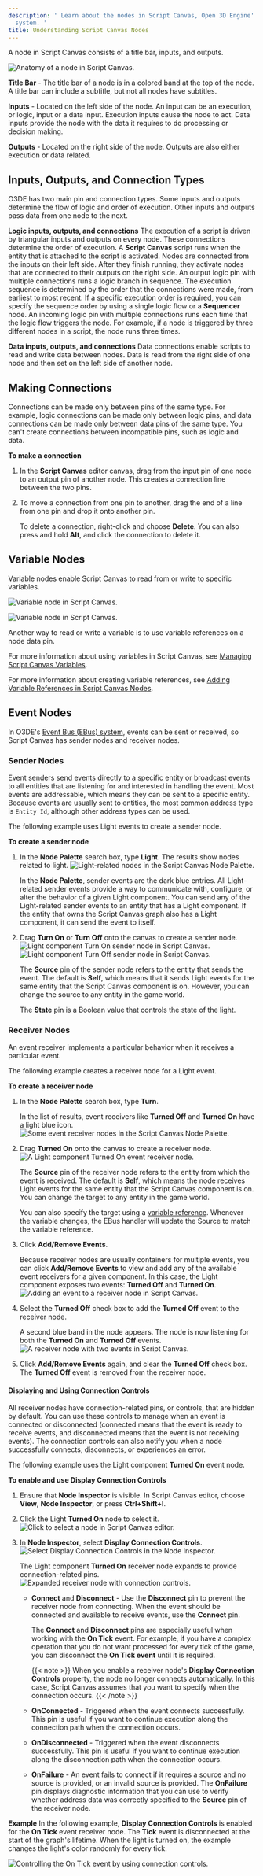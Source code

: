 ```yaml
---
description: ' Learn about the nodes in Script Canvas, Open 3D Engine''s visual scripting
  system. '
title: Understanding Script Canvas Nodes
---
```


A node in Script Canvas consists of a title bar, inputs, and outputs.

![Anatomy of a node in Script Canvas.](/images/user-guide/scripting/script-canvas/script-canvas-nodes-understanding-1.png)

**Title Bar** - The title bar of a node is in a colored band at the top of the node. A title bar can include a subtitle, but not all nodes have subtitles.

**Inputs** - Located on the left side of the node. An input can be an execution, or logic, input or a data input. Execution inputs cause the node to act. Data inputs provide the node with the data it requires to do processing or decision making.

**Outputs** - Located on the right side of the node. Outputs are also either execution or data related.

## Inputs, Outputs, and Connection Types 

O3DE has two main pin and connection types. Some inputs and outputs determine the flow of logic and order of execution. Other inputs and outputs pass data from one node to the next.

**Logic inputs, outputs, and connections**
The execution of a script is driven by triangular inputs and outputs on every node. These connections determine the order of execution. A **Script Canvas** script runs when the entity that is attached to the script is activated. Nodes are connected from the inputs on their left side. After they finish running, they activate nodes that are connected to their outputs on the right side.
An output logic pin with multiple connections runs a logic branch in sequence. The execution sequence is determined by the order that the connections were made, from earliest to most recent. If a specific execution order is required, you can specify the sequence order by using a single logic flow or a **Sequencer** node.
An incoming logic pin with multiple connections runs each time that the logic flow triggers the node. For example, if a node is triggered by three different nodes in a script, the node runs three times.

**Data inputs, outputs, and connections**
Data connections enable scripts to read and write data between nodes. Data is read from the right side of one node and then set on the left side of another node.

## Making Connections 

Connections can be made only between pins of the same type. For example, logic connections can be made only between logic pins, and data connections can be made only between data pins of the same type. You can't create connections between incompatible pins, such as logic and data.

**To make a connection**

1. In the **Script Canvas** editor canvas, drag from the input pin of one node to an output pin of another node. This creates a connection line between the two pins.

1. To move a connection from one pin to another, drag the end of a line from one pin and drop it onto another pin.

   To delete a connection, right-click and choose **Delete**. You can also press and hold **Alt**, and click the connection to delete it.

## Variable Nodes 

Variable nodes enable Script Canvas to read from or write to specific variables.

![Variable node in Script Canvas.](/images/user-guide/scripting/script-canvas/script-canvas-nodes-understanding-4.png)

![Variable node in Script Canvas.](/images/user-guide/scripting/script-canvas/script-canvas-nodes-understanding-5.png)

Another way to read or write a variable is to use variable references on a node data pin.

For more information about using variables in Script Canvas, see [Managing Script Canvas Variables](/docs/user-guide/scripting/script-canvas/managing-variables.md).

For more information about creating variable references, see [Adding Variable References in Script Canvas Nodes](/docs/user-guide/scripting/script-canvas/adding-variable-references.md).

## Event Nodes 

In O3DE's [Event Bus (EBus) system](/docs/user-guide/engine/ebus/_index.md), events can be sent or received, so Script Canvas has sender nodes and receiver nodes.

### Sender Nodes 

Event senders send events directly to a specific entity or broadcast events to all entities that are listening for and interested in handling the event. Most events are addressable, which means they can be sent to a specific entity. Because events are usually sent to entities, the most common address type is `Entity Id`, although other address types can be used.

The following example uses Light events to create a sender node.

**To create a sender node**

1. In the **Node Palette** search box, type **Light**. The results show nodes related to light.
![Light-related nodes in the Script Canvas Node Palette.](/images/user-guide/scripting/script-canvas/script-canvas-nodes-understanding-6.png)

   In the **Node Palette**, sender events are the dark blue entries. All Light-related sender events provide a way to communicate with, configure, or alter the behavior of a given Light component. You can send any of the Light-related sender events to an entity that has a Light component. If the entity that owns the Script Canvas graph also has a Light component, it can send the event to itself.

1. Drag **Turn On** or **Turn Off** onto the canvas to create a sender node.
![Light component Turn On sender node in Script Canvas.](/images/user-guide/scripting/script-canvas/script-canvas-nodes-understanding-7.png)
![Light component Turn Off sender node in Script Canvas.](/images/user-guide/scripting/script-canvas/script-canvas-nodes-understanding-8.png)

   The **Source** pin of the sender node refers to the entity that sends the event. The default is **Self**, which means that it sends Light events for the same entity that the Script Canvas component is on. However, you can change the source to any entity in the game world.

   The **State** pin is a Boolean value that controls the state of the light.

### Receiver Nodes 

An event receiver implements a particular behavior when it receives a particular event.

The following example creates a receiver node for a Light event.

**To create a receiver node**

1. In the **Node Palette** search box, type **Turn**.

   In the list of results, event receivers like **Turned Off** and **Turned On** have a light blue icon.
![Some event receiver nodes in the Script Canvas Node Palette.](/images/user-guide/scripting/script-canvas/script-canvas-nodes-understanding-9.png)

1. Drag **Turned On** onto the canvas to create a receiver node.
![A Light component Turned On event receiver node.](/images/user-guide/scripting/script-canvas/script-canvas-nodes-understanding-10.png)

   The **Source** pin of the receiver node refers to the entity from which the event is received. The default is **Self**, which means the node receives Light events for the same entity that the Script Canvas component is on. You can change the target to any entity in the game world.

   You can also specify the target using a [variable reference](/docs/user-guide/scripting/script-canvas/adding-variable-references.md). Whenever the variable changes, the EBus handler will update the Source to match the variable reference.

1. Click **Add/Remove Events**.

   Because receiver nodes are usually containers for multiple events, you can click **Add/Remove Events** to view and add any of the available event receivers for a given component. In this case, the Light component exposes two events: **Turned Off** and **Turned On**.
![Adding an event to a receiver node in Script Canvas.](/images/user-guide/scripting/script-canvas/script-canvas-nodes-understanding-11.png)

1. Select the **Turned Off** check box to add the **Turned Off** event to the receiver node.

   A second blue band in the node appears. The node is now listening for both the **Turned On** and **Turned Off** events.
![A receiver node with two events in Script Canvas.](/images/user-guide/scripting/script-canvas/script-canvas-nodes-understanding-12.png)

1. Click **Add/Remove Events** again, and clear the **Turned Off** check box. The **Turned Off** event is removed from the receiver node.

#### Displaying and Using Connection Controls 

All receiver nodes have connection-related pins, or controls, that are hidden by default. You can use these controls to manage when an event is connected or disconnected (connected means that the event is ready to receive events, and disconnected means that the event is not receiving events). The connection controls can also notify you when a node successfully connects, disconnects, or experiences an error.

The following example uses the Light component **Turned On** event node.

**To enable and use Display Connection Controls**

1. Ensure that **Node Inspector** is visible. In Script Canvas editor, choose **View**, **Node Inspector**, or press **Ctrl+Shift+I**.

1. Click the Light **Turned On** node to select it.
![Click to select a node in Script Canvas editor.](/images/user-guide/scripting/script-canvas/script-canvas-nodes-understanding-13.png)

1. In **Node Inspector**, select **Display Connection Controls**.
![Select Display Connection Controls in the Node Inspector.](/images/user-guide/scripting/script-canvas/script-canvas-nodes-understanding-14.png)

   The Light component **Turned On** receiver node expands to provide connection-related pins.
![Expanded receiver node with connection controls.](/images/user-guide/scripting/script-canvas/script-canvas-nodes-understanding-15.png)
   + **Connect** and **Disconnect** - Use the **Disconnect** pin to prevent the receiver node from connecting. When the event should be connected and available to receive events, use the **Connect** pin.

     The **Connect** and **Disconnect** pins are especially useful when working with the **On Tick** event. For example, if you have a complex operation that you do not want processed for every tick of the game, you can disconnect the **On Tick event** until it is required.
     
     {{< note >}}
When you enable a receiver node's **Display Connection Controls** property, the node no longer connects automatically. In this case, Script Canvas assumes that you want to specify when the connection occurs.
{{< /note >}}

   + **OnConnected** - Triggered when the event connects successfully. This pin is useful if you want to continue execution along the connection path when the connection occurs.
   + **OnDisconnected** - Triggered when the event disconnects successfully. This pin is useful if you want to continue execution along the disconnection path when the connection occurs.
   + **OnFailure** - An event fails to connect if it requires a source and no source is provided, or an invalid source is provided. The **OnFailure** pin displays diagnostic information that you can use to verify whether address data was correctly specified to the **Source** pin of the receiver node.

**Example**
In the following example, **Display Connection Controls** is enabled for the **On Tick** event receiver node. The **Tick** event is disconnected at the start of the graph's lifetime. When the light is turned on, the example changes the light's color randomly for every tick.

![Controlling the On Tick event by using connection controls.](/images/user-guide/scripting/script-canvas/script-canvas-nodes-understanding-16.png)
